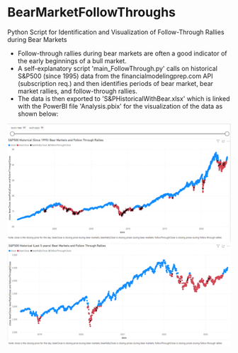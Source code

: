 # BearMarketFollowThroughs
Python Script for Identification and Visualization of Follow-Through Rallies during Bear Markets

* Follow-through rallies during bear markets are often a good indicator of the early beginnings of a bull market.
* A self-explanatory script 'main_FollowThrough.py' calls on historical S&P500 (since 1995) data from the financialmodelingprep.com API (subscription req.) and then identifies periods of bear market, bear market rallies, and follow-through rallies.
* The data is then exported to 'S&PHistoricalWithBear.xlsx' which is linked with the PowerBI file 'Analysis.pbix' for the visualization of the data as shown below:

<img width="640" src="https://github.com/DDataDudeADi/BearMarketFollowThroughs/blob/main/S%26P500Since1995BearMarketsAndFollowThroughs.png">
<img width="640" src="https://github.com/DDataDudeADi/BearMarketFollowThroughs/blob/main/S%26P500Last5YearsBearMarketsAndFollowThroughs.png">
